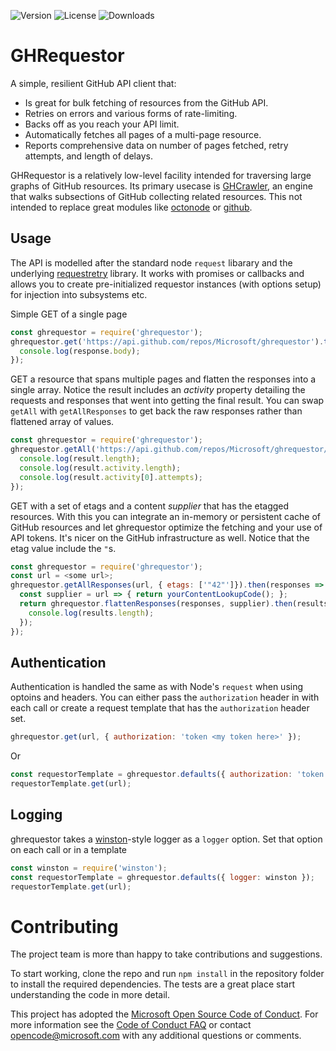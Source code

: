 ![Version](https://img.shields.io/npm/v/ghrequestor.svg)
![License](https://img.shields.io/github/license/Microsoft/ghrequestor.svg)
![Downloads](https://img.shields.io/npm/dt/ghrequestor.svg)

# GHRequestor
A simple, resilient GitHub API client that:

* Is great for bulk fetching of resources from the GitHub API.
* Retries on errors and various forms of rate-limiting.
* Backs off as you reach your API limit.
* Automatically fetches all pages of a multi-page resource.
* Reports comprehensive data on number of pages fetched, retry attempts, and length of delays.

GHRequestor is a relatively low-level facility intended for traversing large graphs of GitHub resources.
Its primary usecase is [GHCrawler](https://github.com/Microsoft/ghcrawler), an engine that walks subsections of GitHub collecting related resources.
This not intended to replace great modules like [octonode](https://www.npmjs.com/package/octonode) or [github](https://www.npmjs.com/package/github).

## Usage

The API is modelled after the standard node `request` libarary and the underlying [requestretry](https://www.npmjs.com/package/requestretry) library. It works with promises or callbacks and allows you to create pre-initialized requestor instances (with options setup) for injection into subsystems etc.

Simple GET of a single page
```javascript
const ghrequestor = require('ghrequestor');
ghrequestor.get('https://api.github.com/repos/Microsoft/ghrequestor').then(response => {
  console.log(response.body);
});
```

GET a resource that spans multiple pages and flatten the responses into a single array. Notice the result includes
an *activity* property detailing the requests and responses that went into getting the final result.  You can swap `getAll` with `getAllResponses` to get back the raw responses rather than flattened array of values. 
```javascript
const ghrequestor = require('ghrequestor');
ghrequestor.getAll('https://api.github.com/repos/Microsoft/ghrequestor/commits').then(result => {
  console.log(result.length);
  console.log(result.activity.length);
  console.log(result.activity[0].attempts);
});
```

GET with a set of etags and a content *supplier* that has the etagged resources.  With this you can integrate an in-memory or persistent cache of GitHub resources and let ghrequestor optimize the fetching and your use of API tokens. It's nicer on the GitHub infrastructure as well.  Notice that the etag value include the `"`s.
```javascript
const ghrequestor = require('ghrequestor');
const url = <some url>;
ghrequestor.getAllResponses(url, { etags: ['"42"']}).then(responses => {
  const supplier = url => { return yourContentLookupCode(); };
  return ghrequestor.flattenResponses(responses, supplier).then(results => {
    console.log(results.length);
  });
});
```

## Authentication

Authentication is handled the same as with Node's `request` when using optoins and headers. You can either pass the `authorization` header in with each call or create a request template that has the `authorization` header set.

```javascript
ghrequestor.get(url, { authorization: 'token <my token here>' });
```
Or
```javascript
const requestorTemplate = ghrequestor.defaults({ authorization: 'token <my token here>' });
requestorTemplate.get(url);
```

## Logging

ghrequestor takes a [winston](https://www.npmjs.com/package/winston)-style logger as a `logger` option. Set that option on each call or in a template

```javascript
const winston = require('winston');
const requestorTemplate = ghrequestor.defaults({ logger: winston });
requestorTemplate.get(url);
```

# Contributing

The project team is more than happy to take contributions and suggestions.

To start working, clone the repo and run ```npm install``` in the repository folder to install the required dependencies. The tests are a great place start understanding the code in more detail.

This project has adopted the [Microsoft Open Source Code of Conduct](https://opensource.microsoft.com/codeofconduct/). For more information see the [Code of Conduct FAQ](https://opensource.microsoft.com/codeofconduct/faq/) or contact [opencode@microsoft.com](mailto:opencode@microsoft.com) with any additional questions or comments.
